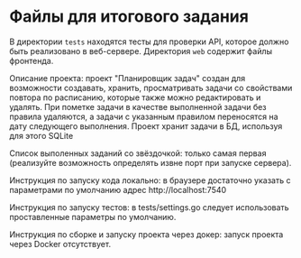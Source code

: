 # Файлы для итогового задания
В директории `tests` находятся тесты для проверки API, которое должно быть реализовано в веб-сервере.
Директория `web` содержит файлы фронтенда.

Описание проекта: проект "Планировщик задач" создан для возможности создавать, хранить, просматривать задачи со свойствами повтора по расписанию, которые также можно редактировать и удалять. При пометке задачи в качестве выполненной задачи без правила удаляются, а задачи с указанным правилом переносятся на дату следующего выполнения. Проект хранит задачи в БД, используя для этого SQLite

Список выполенных заданий со звёздочкой: только самая первая (реализуйте возможность определять извне порт при запуске сервера).

Инструкция по запуску кода локально: в браузере достаточно указать с параметрами по умолчанию адрес http://localhost:7540

Инструкция по запуску тестов: в tests/settings.go следует использовать проставленные параметры по умолчанию.

Инструкция по сборке и запуску проекта через докер: запуск проекта через Docker отсутствует.